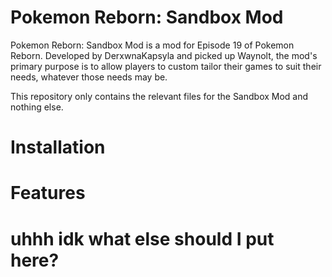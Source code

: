# Pokemon Reborn: Sandbox Mod
Pokemon Reborn: Sandbox Mod is a mod for Episode 19 of Pokemon Reborn. Developed by DerxwnaKapsyla and picked up Waynolt, the mod's primary purpose is to allow players to custom tailor their games to suit their needs, whatever those needs may be.

This repository only contains the relevant files for the Sandbox Mod and nothing else.

# Installation

# Features

# uhhh idk what else should I put here?